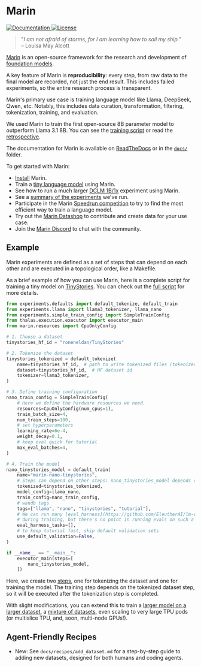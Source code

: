 # Marin

<a href="https://marin.readthedocs.io/en/latest/?badge=latest">
    <img alt="Documentation" src="https://readthedocs.org/projects/marin/badge/?version=latest">
</a>
<a href="">
    <img alt="License" src="https://img.shields.io/github/license/marin-community/marin?color=blue" />
</a>

<!--marin-intro-start-->

> "*I am not afraid of storms, for I am learning how to sail my ship.*"<br/>
> – Louisa May Alcott

[Marin](https://marin.community) is an open-source framework for the research and development of [foundation models](https://en.wikipedia.org/wiki/Foundation_model).

A key feature of Marin is **reproducibility**: every step, from raw data to the final model are recorded, not just the end result.
This includes failed experiments, so the entire research process is transparent.

Marin's primary use case is training language model like Llama, DeepSeek, Qwen, etc.
Notably, this includes data curation, transformation, filtering, tokenization, training, and evaluation.

We used Marin to train the first open-source 8B parameter model to outperform Llama 3.1 8B.
You can see the [training script](https://github.com/marin-community/marin/blob/main/experiments/tootsie/exp600_tootsie.py)
or read the [retrospective](docs/reports/marin-8b-retro.md).

<!--marin-intro-end-->

The documentation for Marin is available on [ReadTheDocs](https://marin.readthedocs.io/en/latest/) or in the [`docs/`](docs/) folder.

<!--marin-first-steps-start-->

To get started with Marin:

- [Install](docs/tutorials/installation.md) Marin.
- Train a [tiny language model](docs/tutorials/first-experiment.md) using Marin.
- See how to run a much larger [DCLM 1B/1x](docs/tutorials/train-an-lm.md) experiment using Marin.
- See a [summary of the experiments](docs/reports/index.md) we've run.
- Participate in the Marin [Speedrun competition](docs/tutorials/submitting-speedrun.md) to try to find the most efficient way to train a language model.
- Try out the [Marin Datashop](docs/tutorials/datashop.md) to contribute and create data for your use case.
- Join the [Marin Discord](https://discord.gg/J9CTk7pqcM) to chat with the community.

<!--marin-first-steps-end-->

## Example

Marin experiments are defined as a set of steps that can depend on each other and are executed in a topological order,
like a Makefile.

As a brief example of how you can use Marin, here is a complete script for training a tiny model on [TinyStories](https://huggingface.co/datasets/roneneldan/TinyStories).
You can check out the [full script](https://github.com/marin-community/marin/blob/main/experiments/tutorial/train_tiny_model_cpu.py) for more details.

<!--marin-example-start-->

```python
from experiments.defaults import default_tokenize, default_train
from experiments.llama import llama3_tokenizer, llama_nano
from experiments.simple_train_config import SimpleTrainConfig
from thalas.execution.executor import executor_main
from marin.resources import CpuOnlyConfig

# 1. Choose a dataset
tinystories_hf_id = "roneneldan/TinyStories"

# 2. Tokenize the dataset
tinystories_tokenized = default_tokenize(
    name=tinystories_hf_id,  # path to write tokenized files (tokenized/ will be prepended)
    dataset=tinystories_hf_id,  # HF dataset id
    tokenizer=llama3_tokenizer,
)

# 3. Define training configuration
nano_train_config = SimpleTrainConfig(
    # Here we define the hardware resources we need.
    resources=CpuOnlyConfig(num_cpus=1),
    train_batch_size=4,
    num_train_steps=100,
    # set hyperparameters
    learning_rate=6e-4,
    weight_decay=0.1,
    # keep eval quick for tutorial
    max_eval_batches=4,
)

# 4. Train the model
nano_tinystories_model = default_train(
    name="marin-nano-tinystories",
    # Steps can depend on other steps: nano_tinystories_model depends on tinystories_tokenized
    tokenized=tinystories_tokenized,
    model_config=llama_nano,
    train_config=nano_train_config,
    # wandb tags
    tags=["llama", "nano", "tinystories", "tutorial"],
    # We can run many [eval_harness](https://github.com/EleutherAI/lm-evaluation-harness) tasks in the loop
    # during training, but there's no point in running evals on such a tiny model
    eval_harness_tasks=[],
    # to keep tutorial fast, skip default validation sets
    use_default_validation=False,
)

if __name__ == "__main__":
    executor_main(steps=[
        nano_tinystories_model,
    ])
```

Here, we create two [steps](docs/explanation/executor.md#steps), one for tokenizing the dataset and one for training the model.
The training step depends on the tokenized dataset step, so it will be executed after the tokenization step is completed.

<!--marin-example-end-->

With slight modifications, you can extend this to train a [larger model on a larger dataset](docs/tutorials/train-an-lm.md),
a [mixture of datasets](docs/tutorials/train-an-lm.md#mixture-of-sources), even scaling to very large TPU pods
(or multislice TPU, and, soon, multi-node GPUs!).

## Agent-Friendly Recipes

- New: See `docs/recipes/add_dataset.md` for a step-by-step guide to adding new datasets, designed for both humans and coding agents.
